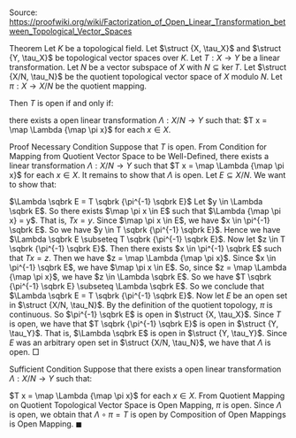# 

Source: https://proofwiki.org/wiki/Factorization_of_Open_Linear_Transformation_between_Topological_Vector_Spaces



Theorem
Let $K$ be a topological field.
Let $\struct {X, \tau_X}$ and $\struct {Y, \tau_X}$ be topological vector spaces over $K$.
Let $T : X \to Y$ be a linear transformation.
Let $N$ be a vector subspace of $X$ with $N \subseteq \ker T$. 
Let $\struct {X/N, \tau_N}$ be the quotient topological vector space of $X$ modulo $N$.
Let $\pi : X \to X/N$ be the quotient mapping.

Then $T$ is open if and only if:

there exists a open linear transformation $\Lambda : X/N \to Y$ such that:
$T x = \map \Lambda {\map \pi x}$
for each $x \in X$.


Proof
Necessary Condition
Suppose that $T$ is open.
From Condition for Mapping from Quotient Vector Space to be Well-Defined, there exists a linear transformation $\Lambda : X/N \to Y$ such that $T x = \map \Lambda {\map \pi x}$ for each $x \in X$.
It remains to show that $\Lambda$ is open.
Let $E \subseteq X/N$. 
We want to show that:

$\Lambda \sqbrk E = T \sqbrk {\pi^{-1} \sqbrk E}$
Let $y \in \Lambda \sqbrk E$.
So there exists $\map \pi x \in E$ such that $\Lambda {\map \pi x} = y$. 
That is, $T x = y$. 
Since $\map \pi x \in E$, we have $x \in \pi^{-1} \sqbrk E$.
So we have $y \in T \sqbrk {\pi^{-1} \sqbrk E}$. 
Hence we have $\Lambda \sqbrk E \subseteq T \sqbrk {\pi^{-1} \sqbrk E}$.
Now let $z \in T \sqbrk {\pi^{-1} \sqbrk E}$.
Then there exists $x \in \pi^{-1} \sqbrk E$ such that $T x = z$. 
Then we have $z = \map \Lambda {\map \pi x}$.
Since $x \in \pi^{-1} \sqbrk E$, we have $\map \pi x \in E$.
So, since $z = \map \Lambda {\map \pi x}$, we have $z \in \Lambda \sqbrk E$.
So we have $T \sqbrk {\pi^{-1} \sqbrk E} \subseteq \Lambda \sqbrk E$.
So we conclude that $\Lambda \sqbrk E = T \sqbrk {\pi^{-1} \sqbrk E}$.
Now let $E$ be an open set in $\struct {X/N, \tau_N}$. 
By the definition of the quotient topology, $\pi$ is continuous.
So $\pi^{-1} \sqbrk E$ is open in $\struct {X, \tau_X}$. 
Since $T$ is open, we have that $T \sqbrk {\pi^{-1} \sqbrk E}$ is open in $\struct {Y, \tau_Y}$.
That is, $\Lambda \sqbrk E$ is open in $\struct {Y, \tau_Y}$.
Since $E$ was an arbitrary open set in $\struct {X/N, \tau_N}$, we have that $\Lambda$ is open.
$\Box$


Sufficient Condition
Suppose that there exists a open linear transformation $\Lambda : X/N \to Y$ such that:

$T x = \map \Lambda {\map \pi x}$
for each $x \in X$.
From Quotient Mapping on Quotient Topological Vector Space is Open Mapping, $\pi$ is open.
Since $\Lambda$ is open, we obtain that $\Lambda \circ \pi = T$ is open by Composition of Open Mappings is Open Mapping.
$\blacksquare$





